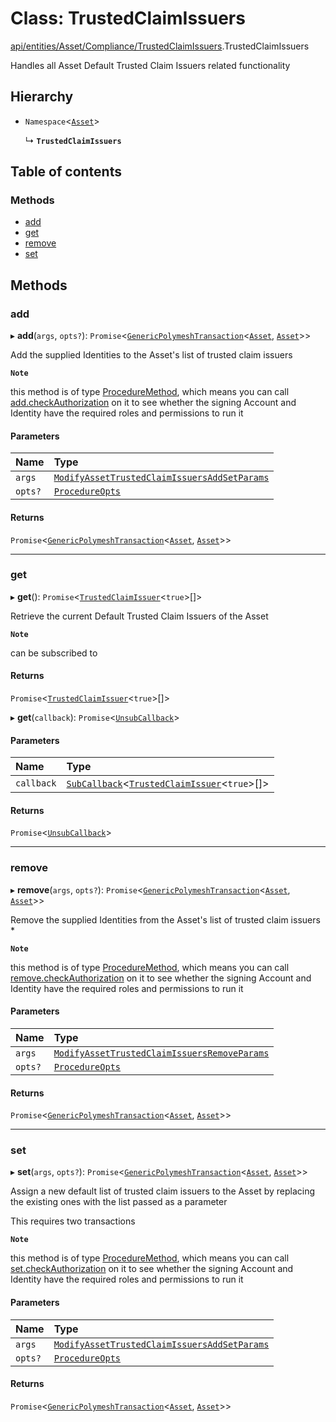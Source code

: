 # Class: TrustedClaimIssuers

[api/entities/Asset/Compliance/TrustedClaimIssuers](../wiki/api.entities.Asset.Compliance.TrustedClaimIssuers).TrustedClaimIssuers

Handles all Asset Default Trusted Claim Issuers related functionality

## Hierarchy

- `Namespace`<[`Asset`](../wiki/api.entities.Asset.Asset)\>

  ↳ **`TrustedClaimIssuers`**

## Table of contents

### Methods

- [add](../wiki/api.entities.Asset.Compliance.TrustedClaimIssuers.TrustedClaimIssuers#add)
- [get](../wiki/api.entities.Asset.Compliance.TrustedClaimIssuers.TrustedClaimIssuers#get)
- [remove](../wiki/api.entities.Asset.Compliance.TrustedClaimIssuers.TrustedClaimIssuers#remove)
- [set](../wiki/api.entities.Asset.Compliance.TrustedClaimIssuers.TrustedClaimIssuers#set)

## Methods

### add

▸ **add**(`args`, `opts?`): `Promise`<[`GenericPolymeshTransaction`](../wiki/types#genericpolymeshtransaction)<[`Asset`](../wiki/api.entities.Asset.Asset), [`Asset`](../wiki/api.entities.Asset.Asset)\>\>

Add the supplied Identities to the Asset's list of trusted claim issuers

**`Note`**

 this method is of type [ProcedureMethod](../wiki/types.ProcedureMethod), which means you can call [add.checkAuthorization](../wiki/types.ProcedureMethod#checkauthorization)
  on it to see whether the signing Account and Identity have the required roles and permissions to run it

#### Parameters

| Name | Type |
| :------ | :------ |
| `args` | [`ModifyAssetTrustedClaimIssuersAddSetParams`](../wiki/api.procedures.types.ModifyAssetTrustedClaimIssuersAddSetParams) |
| `opts?` | [`ProcedureOpts`](../wiki/types.ProcedureOpts) |

#### Returns

`Promise`<[`GenericPolymeshTransaction`](../wiki/types#genericpolymeshtransaction)<[`Asset`](../wiki/api.entities.Asset.Asset), [`Asset`](../wiki/api.entities.Asset.Asset)\>\>

___

### get

▸ **get**(): `Promise`<[`TrustedClaimIssuer`](../wiki/types.TrustedClaimIssuer)<``true``\>[]\>

Retrieve the current Default Trusted Claim Issuers of the Asset

**`Note`**

 can be subscribed to

#### Returns

`Promise`<[`TrustedClaimIssuer`](../wiki/types.TrustedClaimIssuer)<``true``\>[]\>

▸ **get**(`callback`): `Promise`<[`UnsubCallback`](../wiki/types#unsubcallback)\>

#### Parameters

| Name | Type |
| :------ | :------ |
| `callback` | [`SubCallback`](../wiki/types#subcallback)<[`TrustedClaimIssuer`](../wiki/types.TrustedClaimIssuer)<``true``\>[]\> |

#### Returns

`Promise`<[`UnsubCallback`](../wiki/types#unsubcallback)\>

___

### remove

▸ **remove**(`args`, `opts?`): `Promise`<[`GenericPolymeshTransaction`](../wiki/types#genericpolymeshtransaction)<[`Asset`](../wiki/api.entities.Asset.Asset), [`Asset`](../wiki/api.entities.Asset.Asset)\>\>

Remove the supplied Identities from the Asset's list of trusted claim issuers   *

**`Note`**

 this method is of type [ProcedureMethod](../wiki/types.ProcedureMethod), which means you can call [remove.checkAuthorization](../wiki/types.ProcedureMethod#checkauthorization)
  on it to see whether the signing Account and Identity have the required roles and permissions to run it

#### Parameters

| Name | Type |
| :------ | :------ |
| `args` | [`ModifyAssetTrustedClaimIssuersRemoveParams`](../wiki/api.procedures.types.ModifyAssetTrustedClaimIssuersRemoveParams) |
| `opts?` | [`ProcedureOpts`](../wiki/types.ProcedureOpts) |

#### Returns

`Promise`<[`GenericPolymeshTransaction`](../wiki/types#genericpolymeshtransaction)<[`Asset`](../wiki/api.entities.Asset.Asset), [`Asset`](../wiki/api.entities.Asset.Asset)\>\>

___

### set

▸ **set**(`args`, `opts?`): `Promise`<[`GenericPolymeshTransaction`](../wiki/types#genericpolymeshtransaction)<[`Asset`](../wiki/api.entities.Asset.Asset), [`Asset`](../wiki/api.entities.Asset.Asset)\>\>

Assign a new default list of trusted claim issuers to the Asset by replacing the existing ones with the list passed as a parameter

This requires two transactions

**`Note`**

 this method is of type [ProcedureMethod](../wiki/types.ProcedureMethod), which means you can call [set.checkAuthorization](../wiki/types.ProcedureMethod#checkauthorization)
  on it to see whether the signing Account and Identity have the required roles and permissions to run it

#### Parameters

| Name | Type |
| :------ | :------ |
| `args` | [`ModifyAssetTrustedClaimIssuersAddSetParams`](../wiki/api.procedures.types.ModifyAssetTrustedClaimIssuersAddSetParams) |
| `opts?` | [`ProcedureOpts`](../wiki/types.ProcedureOpts) |

#### Returns

`Promise`<[`GenericPolymeshTransaction`](../wiki/types#genericpolymeshtransaction)<[`Asset`](../wiki/api.entities.Asset.Asset), [`Asset`](../wiki/api.entities.Asset.Asset)\>\>
